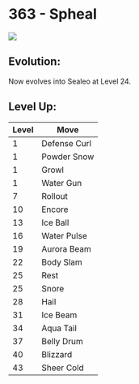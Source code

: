 # 363 - Spheal
![][363]

## Evolution:
Now evolves into Sealeo at Level 24.

## Level Up:

Level | Move
---   | ---
  1   | Defense Curl
  1   | Powder Snow
  1   | Growl
  1   | Water Gun
  7   | Rollout
 10   | Encore
 13   | Ice Ball
 16   | Water Pulse
 19   | Aurora Beam
 22   | Body Slam
 25   | Rest
 25   | Snore
 28   | Hail
 31   | Ice Beam
 34   | Aqua Tail
 37   | Belly Drum
 40   | Blizzard
 43   | Sheer Cold



[363]: /img/pokemon/363.png

